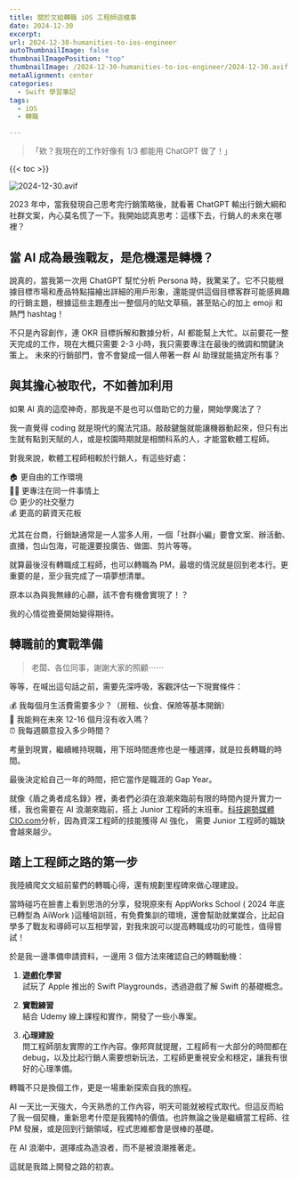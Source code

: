 ```yaml
---
title: 關於文組轉職 iOS 工程師這檔事
date: 2024-12-30
excerpt: 
url: 2024-12-30-humanities-to-ios-engineer
autoThumbnailImage: false
thumbnailImagePosition: "top"
thumbnailImage: /2024-12-30-humanities-to-ios-engineer/2024-12-30.avif
metaAlignment: center
categories:
  - Swift 學習筆記
tags:
  - iOS
  - 轉職

---
```

> 「欸？我現在的工作好像有 1/3 都能用 ChatGPT 做了！」
<!--more-->


{{< toc >}}

![2024-12-30.avif](2024-12-30.avif)

2023 年中，當我發現自己思考完行銷策略後，就看著 ChatGPT 輸出行銷大綱和社群文案，內心莫名慌了一下。我開始認真思考：這樣下去，行銷人的未來在哪裡？

## 當 AI 成為最強戰友，是危機還是轉機？

說真的，當我第一次用 ChatGPT 幫忙分析 Persona 時，我驚呆了。它不只能根據目標市場和產品特點描繪出詳細的用戶形象，還能提供這個目標客群可能感興趣的行銷主題，根據這些主題產出一整個月的貼文草稿，甚至貼心的加上 emoji 和熱門 hashtag！

不只是內容創作，連 OKR 目標拆解和數據分析，AI 都能幫上大忙。以前要花一整天完成的工作，現在大概只需要 2-3 小時，我只需要專注在最後的微調和關鍵決策上。 未來的行銷部門，會不會變成一個人帶著一群 AI 助理就能搞定所有事？

## 與其擔心被取代，不如善加利用

如果 AI 真的這麼神奇，那我是不是也可以借助它的力量，開始學魔法了？

我一直覺得 coding 就是現代的魔法咒語。敲敲鍵盤就能讓機器動起來，但只有出生就有點到天賦的人，或是校園時期就是相關科系的人，才能當軟體工程師。

對我來說，軟體工程師相較於行銷人，有這些好處：

🏠 更自由的工作環境  
🧘‍♂️ 更專注在同一件事情上  
😌 更少的社交壓力  
💰 更高的薪資天花板  

尤其在台商，行銷缺通常是一人當多人用，一個「社群小編」要會文案、辦活動、直播，包山包海，可能還要投廣告、做圖、剪片等等。

就算最後沒有轉職成工程師，也可以轉職為 PM，最壞的情況就是回到老本行。更重要的是，至少我完成了一項夢想清單。

原本以為與我無緣的心願，該不會有機會實現了！？

我的心情從擔憂開始變得期待。

## 轉職前的實戰準備

> 老闆、各位同事，謝謝大家的照顧⋯⋯

等等，在喊出這句話之前，需要先深呼吸，客觀評估一下現實條件：

💰 我每個月生活費需要多少？（房租、伙食、保險等基本開銷）  
🤔 我能夠在未來 12-16 個月沒有收入嗎？  
⏰ 我每週願意投入多少時間？  

考量到現實，繼續維持現職，用下班時間進修也是一種選擇，就是拉長轉職的時間。

最後決定給自己一年的時間，把它當作是職涯的 Gap Year。

就像《盾之勇者成名錄》裡，勇者們必須在浪潮來臨前有限的時間內提升實力一樣，我也需要在 AI 浪潮來臨前，搭上 Junior 工程師的末班車。[科技趨勢媒體 CIO.com](https://www.cio.com/article/3509174/ai-coding-assistants-wave-goodbye-to-junior-developers.html)分析，因為資深工程師的技能獲得 AI 強化， 需要 Junior 工程師的職缺會越來越少。

## 踏上工程師之路的第一步

我陸續爬文文組前輩們的轉職心得，還有規劃里程碑來做心理建設。

當時碰巧在臉書上看到思浩的分享，發現原來有 AppWorks School ( 2024 年底已轉型為 AiWork )這種培訓班，有免費集訓的環境，還會幫助就業媒合，比起自學多了戰友和導師可以互相學習，對我來說可以提高轉職成功的可能性，值得嘗試！

於是我一邊準備申請資料，一邊用 3 個方法來確認自己的轉職動機：

1. **遊戲化學習**  
   試玩了 Apple 推出的 Swift Playgrounds，透過遊戲了解 Swift 的基礎概念。

2. **實戰練習**  
   結合 Udemy 線上課程和實作，開發了一些小專案。

3. **心理建設**  
   問工程師朋友實際的工作內容。像邦齊就提醒，工程師有一大部分的時間都在 debug，以及比起行銷人需要想新玩法，工程師更重視安全和穩定，讓我有很好的心理準備。



轉職不只是換個工作，更是一場重新探索自我的旅程。

AI 一天比一天強大，今天熟悉的工作內容，明天可能就被程式取代。但這反而給了我一個契機，重新思考什麼是我獨特的價值。也許無論之後是繼續當工程師、往 PM 發展，或是回到行銷領域，程式思維都會是很棒的基礎。

在 AI 浪潮中，選擇成為造浪者，而不是被浪潮推著走。

這就是我踏上開發之路的初衷。



